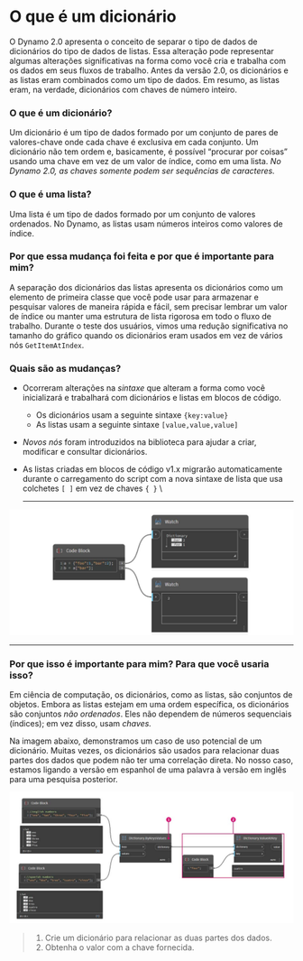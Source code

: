 # O que é um dicionário

O Dynamo 2.0 apresenta o conceito de separar o tipo de dados de dicionários do tipo de dados de listas. Essa alteração pode representar algumas alterações significativas na forma como você cria e trabalha com os dados em seus fluxos de trabalho. Antes da versão 2.0, os dicionários e as listas eram combinados como um tipo de dados. Em resumo, as listas eram, na verdade, dicionários com chaves de número inteiro.

### **O que é um dicionário?**

Um dicionário é um tipo de dados formado por um conjunto de pares de valores-chave onde cada chave é exclusiva em cada conjunto. Um dicionário não tem ordem e, basicamente, é possível “procurar por coisas” usando uma chave em vez de um valor de índice, como em uma lista. _No Dynamo 2.0, as chaves somente podem ser sequências de caracteres._

### **O que é uma lista?**

Uma lista é um tipo de dados formado por um conjunto de valores ordenados. No Dynamo, as listas usam números inteiros como valores de índice.

### **Por que essa mudança foi feita e por que é importante para mim?**

A separação dos dicionários das listas apresenta os dicionários como um elemento de primeira classe que você pode usar para armazenar e pesquisar valores de maneira rápida e fácil, sem precisar lembrar um valor de índice ou manter uma estrutura de lista rigorosa em todo o fluxo de trabalho. Durante o teste dos usuários, vimos uma redução significativa no tamanho do gráfico quando os dicionários eram usados em vez de vários nós `GetItemAtIndex`.

### **Quais são as mudanças?**

* Ocorreram alterações na _sintaxe_ que alteram a forma como você inicializará e trabalhará com dicionários e listas em blocos de código.
  * Os dicionários usam a seguinte sintaxe `{key:value}`
  * As listas usam a seguinte sintaxe `[value,value,value]`
* _Novos nós_ foram introduzidos na biblioteca para ajudar a criar, modificar e consultar dicionários.
*   As listas criadas em blocos de código v1.x migrarão automaticamente durante o carregamento do script com a nova sintaxe de lista que usa colchetes `[ ]` em vez de chaves `{ }` \\

    ***

![](<../images/5-5/1/what is a dictionary - what are the changes (1) (4).jpg>)

***

### **Por que isso é importante para mim? Para que você usaria isso?**

Em ciência de computação, os dicionários, como as listas, são conjuntos de objetos. Embora as listas estejam em uma ordem específica, os dicionários são conjuntos _não ordenados_. Eles não dependem de números sequenciais (índices); em vez disso, usam _chaves._

Na imagem abaixo, demonstramos um caso de uso potencial de um dicionário. Muitas vezes, os dicionários são usados para relacionar duas partes dos dados que podem não ter uma correlação direta. No nosso caso, estamos ligando a versão em espanhol de uma palavra à versão em inglês para uma pesquisa posterior.

![](../images/5-5/1/whatisadictionary-whatwouldyouusethesefor.jpg)

> 1. Crie um dicionário para relacionar as duas partes dos dados.
> 2. Obtenha o valor com a chave fornecida.
